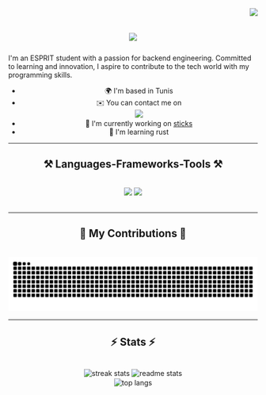 <img align="right" src="https://visitor-badge.laobi.icu/badge?page_id=mAmineChniti.mAmineChniti" />

<h1 align="center">
    <img src="https://readme-typing-svg.herokuapp.com/?font=Righteous&size=35&center=true&vCenter=true&width=500&height=70&duration=4000&lines=Hi+There!+👋;+I'm+mAmineChniti!;" />
</h1>

I'm an ESPRIT student with a passion for backend engineering. Committed to learning and innovation, I aspire to contribute to the tech world with my programming skills.

<div align="center">

* 🌍  I'm based in Tunis
* ✉️  You can contact me on
  <br>
  <a href="mailto:emin.chniti@esprit.tn.com">
    <img src="https://img.shields.io/badge/Gmail-333333?style=for-the-badge&logo=gmail&logoColor=red" />
  </a>
* 🚀  I'm currently working on [sticks](http://github.com/mAmineChniti/sticks)
* 🧠  I'm learning rust

</div>

 <hr/>

<h2 align="center">⚒️ Languages-Frameworks-Tools ⚒️</h2>
<br/>
<div align="center">
    <img src="https://skillicons.dev/icons?i=bootstrap,html,css,vscode,github,git,php,bash,postman,md,vite,react,neovim,bun,pnpm,nodejs,npm" />
    <img src="https://skillicons.dev/icons?i=python,javascript,ts,mongodb,c,cpp,mysql,fastapi,rust,githubactions,linux,tailwind,go,docker,htmx,astro,svelte" />
    <br>
</div>

<br/>
<hr/>

<div align="center">
  <h2>🐍 My Contributions 🐍</h2>
  <br>
  <img alt="snake eating my contributions" src="https://raw.githubusercontent.com/mAmineChniti/mAmineChniti/output/github-contribution-grid-snake.svg" />

</div>

<hr/>

<h2 align="center">⚡ Stats ⚡</h2>
<br>
<div align=center>
  <img width=390 src="https://streak-stats.demolab.com/?user=mAmineChniti&count_private=true&theme=react&border_radius=10" alt="streak stats"/>
  <img width=390 src="https://github-readme-stats.vercel.app/api?username=mAmineChniti&count_private=true&show_icons=true&theme=react&rank_icon=github&border_radius=10" alt="readme stats" />
  <br/>
  <img width=325 align="center" src="https://github-readme-stats.vercel.app/api/top-langs/?username=mAmineChniti&hide=HTML&langs_count=8&layout=compact&theme=react&border_radius=10&size_weight=0.5&count_weight=0.5&exclude_repo=github-readme-stats" alt="top langs" />
</div>
